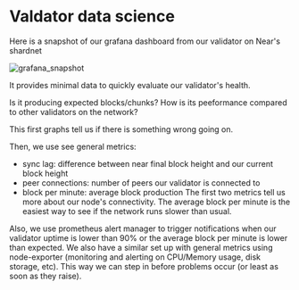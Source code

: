# Valdator  data science


Here is a snapshot of our grafana dashboard from  our validator on Near's shardnet


![grafana_snapshot](https://user-images.githubusercontent.com/110183218/187230861-4b1a1a51-fd64-45e3-b1da-d68679a6b4a6.jpg)

It provides minimal data to quickly evaluate our validator's health. 

Is it producing expected blocks/chunks? How is its peeformance compared to other validators on the network?

This first graphs tell us if there is something wrong going on. 

Then, we use see general metrics:
 - sync lag: difference between near final block height and our current block height
 - peer connections: number of peers our validator is connected to
 - block per minute: average block production
The first two metrics tell us more about our node's connectivity. The average block per minute is the easiest way to see if the network runs slower than usual.


Also, we use prometheus alert manager to trigger notifications when our validator uptime is lower than 90% or the average block per minute is lower than expected.
We also have a similar set up with general metrics using node-exporter (monitoring and alerting on CPU/Memory usage, disk storage, etc). 
This way we can step in before problems occur (or least as soon as they raise).
